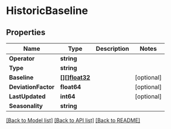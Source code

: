 # HistoricBaseline

## Properties

Name | Type | Description | Notes
------------ | ------------- | ------------- | -------------
**Operator** | **string** |  | 
**Type** | **string** |  | 
**Baseline** | [**[][]float32**](array.md) |  | [optional] 
**DeviationFactor** | **float64** |  | [optional] 
**LastUpdated** | **int64** |  | [optional] 
**Seasonality** | **string** |  | 

[[Back to Model list]](../README.md#documentation-for-models) [[Back to API list]](../README.md#documentation-for-api-endpoints) [[Back to README]](../README.md)


